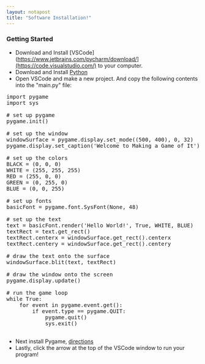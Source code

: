 ```yaml
---
layout: notapost
title: "Software Installation!"
---
```


### Getting Started

- Download and Install [VSCode](https://www.jetbrains.com/pycharm/download/](https://code.visualstudio.com/) to your computer.
- Download and Install [Python](https://www.python.org/downloads/)
- Open VSCode and make a new project. And copy the following contents into the "main.py" file:
<pre>
import pygame
import sys

# set up pygame
pygame.init()

# set up the window
windowSurface = pygame.display.set_mode((500, 400), 0, 32)
pygame.display.set_caption('Welcome to Making a Game of It')

# set up the colors
BLACK = (0, 0, 0)
WHITE = (255, 255, 255)
RED = (255, 0, 0)
GREEN = (0, 255, 0)
BLUE = (0, 0, 255)

# set up fonts
basicFont = pygame.font.SysFont(None, 48)

# set up the text
text = basicFont.render('Hello World!', True, WHITE, BLUE)
textRect = text.get_rect()
textRect.centerx = windowSurface.get_rect().centerx
textRect.centery = windowSurface.get_rect().centery

# draw the text onto the surface
windowSurface.blit(text, textRect)

# draw the window onto the screen
pygame.display.update()

# run the game loop
while True:
    for event in pygame.event.get():
        if event.type == pygame.QUIT:
            pygame.quit()
            sys.exit()

</pre>

- Next install Pygame, [directions](https://www.pygame.org/wiki/GettingStarted)
- Lastly, click the arrow at the top of the VSCode window to run your program!
